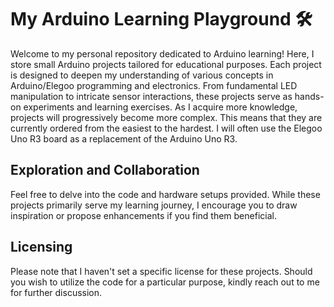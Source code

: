 # My Arduino Learning Playground 🛠️

Welcome to my personal repository dedicated to Arduino learning! Here, I store small Arduino projects tailored for educational purposes. Each project is designed to deepen my understanding of various concepts in Arduino/Elegoo programming and electronics. From fundamental LED manipulation to intricate sensor interactions, these projects serve as hands-on experiments and learning exercises.
As I acquire more knowledge, projects will progressively become more complex. This means that they are currently ordered from the easiest to the hardest. I will often use the Elegoo Uno R3 board as a replacement of the Arduino Uno R3.

## Exploration and Collaboration

Feel free to delve into the code and hardware setups provided. While these projects primarily serve my learning journey, I encourage you to draw inspiration or propose enhancements if you find them beneficial.

## Licensing

Please note that I haven't set a specific license for these projects. Should you wish to utilize the code for a particular purpose, kindly reach out to me for further discussion.
